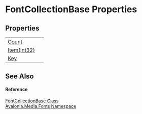 # FontCollectionBase Properties




## Properties
<table>
<tr>
<td><a href="P_Avalonia_Media_Fonts_FontCollectionBase_Count">Count</a></td>
<td> </td>
</tr>
<tr>
<td><a href="P_Avalonia_Media_Fonts_FontCollectionBase_Item">Item(Int32)</a></td>
<td> </td>
</tr>
<tr>
<td><a href="P_Avalonia_Media_Fonts_FontCollectionBase_Key">Key</a></td>
<td> </td>
</tr>
</table>

## See Also


#### Reference
<a href="T_Avalonia_Media_Fonts_FontCollectionBase">FontCollectionBase Class</a>  
<a href="N_Avalonia_Media_Fonts">Avalonia.Media.Fonts Namespace</a>  
